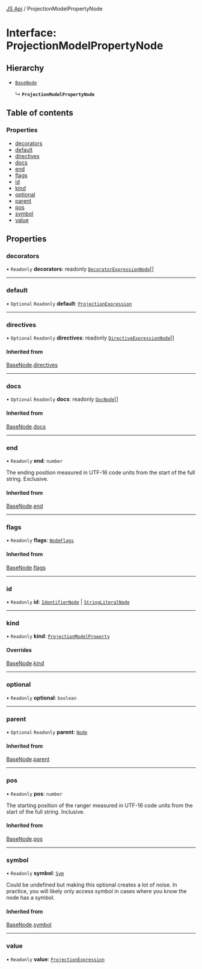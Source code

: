 [JS Api](../index.md) / ProjectionModelPropertyNode

# Interface: ProjectionModelPropertyNode

## Hierarchy

- [`BaseNode`](BaseNode.md)

  ↳ **`ProjectionModelPropertyNode`**

## Table of contents

### Properties

- [decorators](ProjectionModelPropertyNode.md#decorators)
- [default](ProjectionModelPropertyNode.md#default)
- [directives](ProjectionModelPropertyNode.md#directives)
- [docs](ProjectionModelPropertyNode.md#docs)
- [end](ProjectionModelPropertyNode.md#end)
- [flags](ProjectionModelPropertyNode.md#flags)
- [id](ProjectionModelPropertyNode.md#id)
- [kind](ProjectionModelPropertyNode.md#kind)
- [optional](ProjectionModelPropertyNode.md#optional)
- [parent](ProjectionModelPropertyNode.md#parent)
- [pos](ProjectionModelPropertyNode.md#pos)
- [symbol](ProjectionModelPropertyNode.md#symbol)
- [value](ProjectionModelPropertyNode.md#value)

## Properties

### decorators

• `Readonly` **decorators**: readonly [`DecoratorExpressionNode`](DecoratorExpressionNode.md)[]

___

### default

• `Optional` `Readonly` **default**: [`ProjectionExpression`](../index.md#projectionexpression)

___

### directives

• `Optional` `Readonly` **directives**: readonly [`DirectiveExpressionNode`](DirectiveExpressionNode.md)[]

#### Inherited from

[BaseNode](BaseNode.md).[directives](BaseNode.md#directives)

___

### docs

• `Optional` `Readonly` **docs**: readonly [`DocNode`](DocNode.md)[]

#### Inherited from

[BaseNode](BaseNode.md).[docs](BaseNode.md#docs)

___

### end

• `Readonly` **end**: `number`

The ending position measured in UTF-16 code units from the start of the
full string. Exclusive.

#### Inherited from

[BaseNode](BaseNode.md).[end](BaseNode.md#end)

___

### flags

• `Readonly` **flags**: [`NodeFlags`](../enums/NodeFlags.md)

#### Inherited from

[BaseNode](BaseNode.md).[flags](BaseNode.md#flags)

___

### id

• `Readonly` **id**: [`IdentifierNode`](IdentifierNode.md) \| [`StringLiteralNode`](StringLiteralNode.md)

___

### kind

• `Readonly` **kind**: [`ProjectionModelProperty`](../enums/SyntaxKind.md#projectionmodelproperty)

#### Overrides

[BaseNode](BaseNode.md).[kind](BaseNode.md#kind)

___

### optional

• `Readonly` **optional**: `boolean`

___

### parent

• `Optional` `Readonly` **parent**: [`Node`](../index.md#node)

#### Inherited from

[BaseNode](BaseNode.md).[parent](BaseNode.md#parent)

___

### pos

• `Readonly` **pos**: `number`

The starting position of the ranger measured in UTF-16 code units from the
start of the full string. Inclusive.

#### Inherited from

[BaseNode](BaseNode.md).[pos](BaseNode.md#pos)

___

### symbol

• `Readonly` **symbol**: [`Sym`](Sym.md)

Could be undefined but making this optional creates a lot of noise. In practice,
you will likely only access symbol in cases where you know the node has a symbol.

#### Inherited from

[BaseNode](BaseNode.md).[symbol](BaseNode.md#symbol)

___

### value

• `Readonly` **value**: [`ProjectionExpression`](../index.md#projectionexpression)
